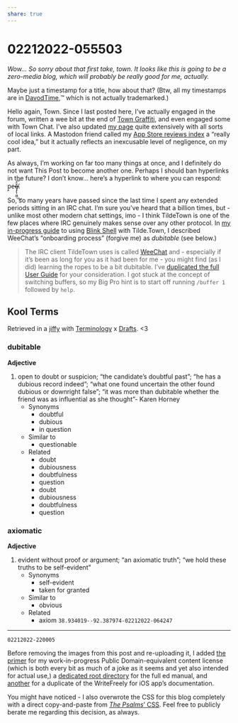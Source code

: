 ```yaml
---
share: true
---
```

# 02212022-055503

*Wow... So sorry about that first take, town. It looks like this is going to be a zero-media blog, which will probably be really good for me, actually.*

Maybe just a timestamp for a title, how about that? (Btw, all my timestamps are in [DavodTime](https://github.com/extratone/bilge/wiki/DavodTime),™ which is not actually trademarked.) 

Hello again, Town. Since I last posted here, I’ve actually engaged in the forum, written a wee bit at the end of [Town Graffiti](https://tilde.town/graffiti.html), and even engaged some with Town Chat. I’ve also updated [my page](https://tilde.town/~extratone) quite extensively with all sorts of local links. A Mastodon friend called my [App Store reviews index](https://tilde.town/~extratone/appreviews) a “really cool idea,” but it actually reflects an inexcusable level of negligence, on my part.

As always, I’m working on far too many things at once, and I definitely do not want This Post to become another one. Perhaps I should ban hyperlinks in the future? I don’t know... here’s a hyperlink to where you can respond: p̯e̶ḝ̴̸̡̢̦͖̺̐͟͢͞͞.

So, so many years have passed since the last time I spent any extended periods sitting in an IRC chat. I’m sure you’ve heard that a billion times, but - unlike most other modern chat settings, imo - I think TildeTown is one of the few places where IRC genuinely makes sense over any other protocol. In [my in-progress guide](https://tilde.town/~extratone/blink) to using [Blink Shell](https://testflight.apple.com/v1/app/1156707581) with Tilde.Town, I described WeeChat’s “onboarding process” (forgive me) as *dubitable* (see below.) 

> The IRC client TildeTown uses is called [WeeChat](https://weechat.org) and - especially if it’s been as long for you as it had been for me - you might find (as I did) learning the ropes to be a bit dubitable. I’ve [duplicated the full User Guide](https://tilde.town/~extratone/manual/weechat/) for your consideration. I got stuck at the concept of switching buffers, so my Big Pro hint is to start off running `/buffer 1` followed by `help`.

## Kool Terms

Retrieved in a [jiffy](https://twitter.com/NeoYokel/status/1495503891764588546) with [Terminology](https://apps.apple.com/us/app/terminology-dictionary/id687798859) x [Drafts](https://apps.apple.com/us/app/drafts/id1435957248). <3

### dubitable
**Adjective**
1. open to doubt or suspicion; “the candidate’s doubtful past”; “he has a dubious record indeed”; “what one found uncertain the other found dubious or downright false”; “it was more than dubitable whether the friend was as influential as she thought”- Karen Horney
	- Synonyms
		- doubtful
		- dubious
		- in question
	- Similar to
		- questionable
	- Related
		- doubt
		- dubiousness
		- doubtfulness
		- question
		- doubt
		- dubiousness
		- doubtfulness
		- question

### axiomatic
**Adjective**
1. evident without proof or argument; “an axiomatic truth”; “we hold these truths to be self-evident”
	- Synonyms
		- self-evident
		- taken for granted
	- Similar to
		- obvious
	- Related
		- axiom
`38.934019--92.387974-02212022-064247`

---

`02212022-220005`

Before removing the images from this post and re-uploading it, I added [the primer](https://tilde.town/~extratone/pfwtl) for my work-in-progress Public Domain-equivalent content license (which is both every bit as much of a joke as it seems and yet also intended for actual use,) a [dedicated root directory](https://tilde.town/~extratone/ed) for the full ed manual, and [another](https://tilde.town/~extratone/wfios) for a duplicate of the WriteFreely for iOS app’s documentation.

You might have noticed - I also overwrote the CSS for this blog completely with a direct copy-and-paste from [*The Psalms*’ CSS](https://bilge.world/colophon). Feel free to publicly berate me regarding this decision, as always.